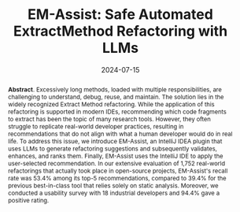 ---
title: "EM-Assist: Safe Automated ExtractMethod Refactoring with LLMs"
authors: '<i>Dorin Pomian, Abhiram Bellur, Malinda Dilhara, Zarina Kurbatova, Egor Bogomolov, Andrey Sokolov, Timofey Bryksin, and Danny Dig</i>'
status: "published"
collection: publications
permalink: /publications/2024-07-15-em-assist
date: 2024-07-15
venue: "the proceedings of <b>FSE'24</b>"
level: 'A*'
pdf: 'https://arxiv.org/abs/2405.20551'
paperurl: 'https://doi.org/10.1145/3663529.3663803'
counter_id: 'C54'
data: 'https://github.com/llm-refactoring/llm-refactoring-plugin'
tool: 'https://plugins.jetbrains.com/plugin/23403-llm-powered-extract-method'
video: 'https://www.youtube.com/watch?v=3E6KsHAg3js'
abstract: "<p><b>Abstract</b>. Excessively long methods, loaded with multiple responsibilities, are challenging to understand, debug, reuse, and maintain. The solution lies in the widely recognized Extract Method refactoring. While the application of this refactoring is supported in modern IDEs, recommending which code fragments to extract has been the topic of many research tools. However, they often struggle to replicate real-world developer practices, resulting in recommendations that do not align with what a human developer would do in real life. To address this issue, we introduce EM-Assist, an IntelliJ IDEA plugin that uses LLMs to generate refactoring suggestions and subsequently validates, enhances, and ranks them. Finally, EM-Assist uses the IntelliJ IDE to apply the user-selected recommendation. In our extensive evaluation of 1,752 real-world refactorings that actually took place in open-source projects, EM-Assist's recall rate was 53.4% among its top-5 recommendations, compared to 39.4% for the previous best-in-class tool that relies solely on static analysis. Moreover, we conducted a usability survey with 18 industrial developers and 94.4% gave a positive rating.</p>"
---